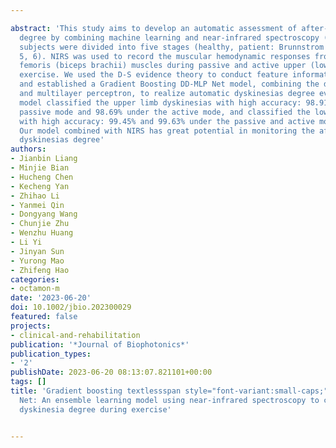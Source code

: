 ---
abstract: 'This study aims to develop an automatic assessment of after-stroke dyskinesias
  degree by combining machine learning and near-infrared spectroscopy (NIRS). Thirty-five
  subjects were divided into five stages (healthy, patient: Brunnstrom stages 3, 4,
  5, 6). NIRS was used to record the muscular hemodynamic responses from bilateral
  femoris (biceps brachii) muscles during passive and active upper (lower) limbs circular
  exercise. We used the D-S evidence theory to conduct feature information fusion
  and established a Gradient Boosting DD-MLP Net model, combining the dendrite network
  and multilayer perceptron, to realize automatic dyskinesias degree evaluation. Our
  model classified the upper limb dyskinesias with high accuracy: 98.91% under the
  passive mode and 98.69% under the active mode, and classified the lower limb dyskinesias
  with high accuracy: 99.45% and 99.63% under the passive and active modes, respectively.
  Our model combined with NIRS has great potential in monitoring the after-stroke
  dyskinesias degree'
authors:
- Jianbin Liang
- Minjie Bian
- Hucheng Chen
- Kecheng Yan
- Zhihao Li
- Yanmei Qin
- Dongyang Wang
- Chunjie Zhu
- Wenzhu Huang
- Li Yi
- Jinyan Sun
- Yurong Mao
- Zhifeng Hao
categories:
- octamon-m
date: '2023-06-20'
doi: 10.1002/jbio.202300029
featured: false
projects:
- clinical-and-rehabilitation
publication: '*Journal of Biophotonics*'
publication_types:
- '2'
publishDate: 2023-06-20 08:13:07.821101+00:00
tags: []
title: 'Gradient boosting textlessspan style="font-variant:small-caps;"textgreaterDD‐MLPtextless/spantextgreater
  Net: An ensemble learning model using near‐infrared spectroscopy to classify after‐stroke
  dyskinesia degree during exercise'

---
